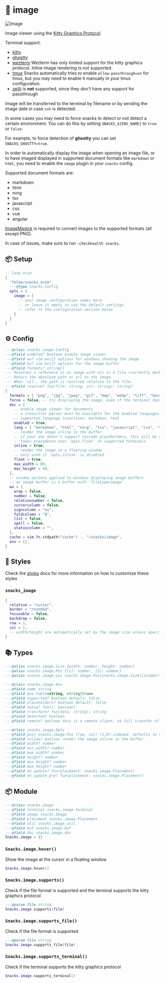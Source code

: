 # 🍿 image

![Image](https://github.com/user-attachments/assets/4e8a686c-bf41-4989-9d74-1641ecf2835f)

Image viewer using the [Kitty Graphics Protocol](https://sw.kovidgoyal.net/kitty/graphics-protocol/).

Terminal support:

- [kitty](https://sw.kovidgoyal.net/kitty/)
- [ghostty](https://ghostty.org/)
- [wezterm](https://wezfurlong.org/wezterm/)
  Wezterm has only limited support for the kitty graphics protocol.
  Inline image rendering is not supported.
- [tmux](https://github.com/tmux/tmux)
  Snacks automatically tries to enable `allow-passthrough=on` for tmux,
  but you may need to enable it manually in your tmux configuration.
- [zellij](https://github.com/zellij-org/zellij) is **not** supported,
  since they don't have any support for passthrough

Image will be transferred to the terminal by filename or by sending the image
date in case `ssh` is detected.

In some cases you may need to force snacks to detect or not detect a certain
environment. You can do this by setting `SNACKS_${ENV_NAME}` to `true` or `false`.

For example, to force detection of **ghostty** you can set `SNACKS_GHOSTTY=true`.

In order to automatically display the image when opening an image file,
or to have imaged displayed in supported document formats like `markdown` or `html`,
you need to enable the `image` plugin in your `snacks` config.

Supported document formats are:

- markdown
- html
- norg
- tsx
- javascript
- css
- vue
- angular

[ImageMagick](https://imagemagick.org/index.php) is required to convert images
to the supported formats (all except PNG).

In case of issues, make sure to run `:checkhealth snacks`.

<!-- docgen -->

## 📦 Setup

```lua
-- lazy.nvim
{
  "folke/snacks.nvim",
  ---@type snacks.Config
  opts = {
    image = {
      -- your image configuration comes here
      -- or leave it empty to use the default settings
      -- refer to the configuration section below
    }
  }
}
```

## ⚙️ Config

```lua
---@class snacks.image.Config
---@field enabled? boolean enable image viewer
---@field wo? vim.wo|{} options for windows showing the image
---@field bo? vim.bo|{} options for the image buffer
---@field formats? string[]
--- Resolves a reference to an image with src in a file (currently markdown only).
--- Return the absolute path or url to the image.
--- When `nil`, the path is resolved relative to the file.
---@field resolve? fun(file: string, src: string): string?
{
  formats = { "png", "jpg", "jpeg", "gif", "bmp", "webp", "tiff", "heic", "avif", "mp4", "mov", "avi", "mkv", "webm" },
  force = false, -- try displaying the image, even if the terminal does not support it
  doc = {
    -- enable image viewer for documents
    -- a treesitter parser must be available for the enabled languages.
    -- supported language injections: markdown, html
    enabled = true,
    lang = { "markdown", "html", "norg", "tsx", "javascript", "css", "vue", "angular" },
    -- render the image inline in the buffer
    -- if your env doesn't support unicode placeholders, this will be disabled
    -- takes precedence over `opts.float` on supported terminals
    inline = true,
    -- render the image in a floating window
    -- only used if `opts.inline` is disabled
    float = true,
    max_width = 80,
    max_height = 40,
  },
  -- window options applied to windows displaying image buffers
  -- an image buffer is a buffer with `filetype=image`
  wo = {
    wrap = false,
    number = false,
    relativenumber = false,
    cursorcolumn = false,
    signcolumn = "no",
    foldcolumn = "0",
    list = false,
    spell = false,
    statuscolumn = "",
  },
  cache = vim.fn.stdpath("cache") .. "/snacks/image",
  env = {},
}
```

## 🎨 Styles

Check the [styles](https://github.com/folke/snacks.nvim/blob/main/docs/styles.md)
docs for more information on how to customize these styles

### `snacks_image`

```lua
{
  relative = "cursor",
  border = "rounded",
  focusable = false,
  backdrop = false,
  row = 1,
  col = 1,
  -- width/height are automatically set by the image size unless specified below
}
```

## 📚 Types

```lua
---@alias snacks.image.Size {width: number, height: number}
---@alias snacks.image.Pos {[1]: number, [2]: number}
---@alias snacks.image.Loc snacks.image.Pos|snacks.image.Size|{zindex?: number}
```

```lua
---@class snacks.image.Env
---@field name string
---@field env table<string, string|true>
---@field supported? boolean default: false
---@field placeholders? boolean default: false
---@field setup? fun(): boolean?
---@field transform? fun(data: string): string
---@field detected? boolean
---@field remote? boolean this is a remote client, so full transfer of the image data is required
```

```lua
---@class snacks.image.Opts
---@field pos? snacks.image.Pos (row, col) (1,0)-indexed. defaults to the top-left corner
---@field inline? boolean render the image inline in the buffer
---@field width? number
---@field min_width? number
---@field max_width? number
---@field height? number
---@field min_height? number
---@field max_height? number
---@field on_update? fun(placement: snacks.image.Placement)
---@field on_update_pre? fun(placement: snacks.image.Placement)
```

## 📦 Module

```lua
---@class snacks.image
---@field terminal snacks.image.terminal
---@field image snacks.Image
---@field placement snacks.image.Placement
---@field util snacks.image.util
---@field buf snacks.image.buf
---@field doc snacks.image.doc
Snacks.image = {}
```

### `Snacks.image.hover()`

Show the image at the cursor in a floating window

```lua
Snacks.image.hover()
```

### `Snacks.image.supports()`

Check if the file format is supported and the terminal supports the kitty graphics protocol

```lua
---@param file string
Snacks.image.supports(file)
```

### `Snacks.image.supports_file()`

Check if the file format is supported

```lua
---@param file string
Snacks.image.supports_file(file)
```

### `Snacks.image.supports_terminal()`

Check if the terminal supports the kitty graphics protocol

```lua
Snacks.image.supports_terminal()
```
